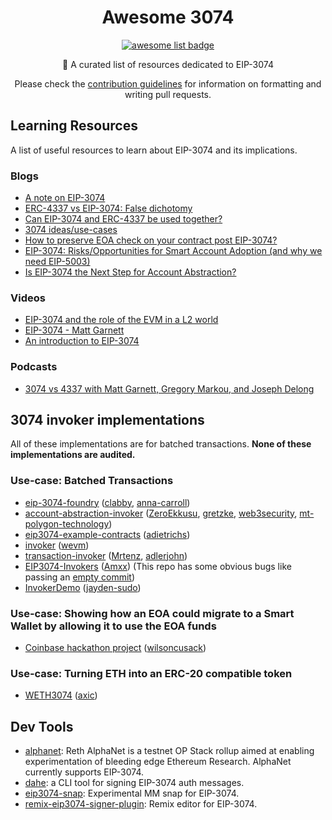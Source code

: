  <h1 align="center">Awesome 3074</h1>
  <p align="center">
    <a href="https://github.com/sindresorhus/awesome">
      <img alt="awesome list badge" src="https://cdn.rawgit.com/sindresorhus/awesome/d7305f38d29fed78fa85652e3a63e154dd8e8829/media/badge.svg">
    </a>
  </p>

  <p align="center">📖 A curated list of resources dedicated to EIP-3074</p>
  <p align="center">Please check the <a href="CONTRIBUTING.md">contribution guidelines</a> for information on formatting and writing pull requests.</p>

## Learning Resources
A list of useful resources to learn about EIP-3074 and its implications.

### Blogs
- [A note on EIP-3074](https://hackmd.io/@matt/note-on-3074)
- [ERC-4337 vs EIP-3074: False dichotomy](https://notes.ethereum.org/@yoav/erc-4337-vs-eip-3074-false-dichotomy)
- [Can EIP-3074 and ERC-4337 be used together?](https://notes.ethereum.org/@yoav/eip-3074-erc-4337-synergy)
- [3074 ideas/use-cases](https://notes.ethereum.org/@lightclient/ryK4ktOxA)
- [How to preserve EOA check on your contract post EIP-3074?](https://github.com/mattdf/EIP3074Protection)
- [EIP-3074: Risks/Opportunities for Smart Account Adoption (and why we need EIP-5003)](https://safe.global/blog/eip-3074-risks-opportunities-for-smart-account-adoption)
- [Is EIP-3074 the Next Step for Account Abstraction?](https://blog.ambire.com/eip-3074-explained)

### Videos
- [EIP-3074 and the role of the EVM in a L2 world](https://www.youtube.com/watch?v=eEOb0hlrCLU)
- [EIP-3074 - Matt Garnett](https://www.youtube.com/watch?v=AffftIs6XFE)
- [An introduction to EIP-3074](https://www.youtube.com/watch?v=zToZVpKPW6Q)

### Podcasts
- [3074 vs 4337 with Matt Garnett, Gregory Markou, and Joseph Delong](https://open.spotify.com/episode/7kxqs2b7GCYrQZdUfPSOIF)


## 3074 invoker implementations

All of these implementations are for batched transactions. **None of these implementations are audited.**

### Use-case: Batched Transactions

- [eip-3074-foundry](https://github.com/clabby/eip-3074-foundry/tree/main) ([clabby](https://github.com/clabby), [anna-carroll](https://github.com/anna-carroll))
- [account-abstraction-invoker](https://github.com/0xPolygon/account-abstraction-invoker) ([ZeroEkkusu](https://github.com/ZeroEkkusu), [gretzke](https://github.com/gretzke), [web3security](https://github.com/web3security), [mt-polygon-technology](https://github.com/mt-polygon-technology))
- [eip3074-example-contracts](https://github.com/quilt/eip3074-example-contracts/tree/master) ([adietrichs](https://github.com/adietrichs))
- [invoker](https://github.com/wevm/invoker) ([wevm](https://github.com/wevm))
- [transaction-invoker](https://github.com/Mrtenz/transaction-invoker/tree/main) ([Mrtenz](https://github.com/Mrtenz), [adlerjohn](https://github.com/adlerjohn))
- [EIP3074-Invokers](https://github.com/Amxx/EIP3074-Invokers/tree/master) ([Amxx](https://github.com/Amxx)) (This repo has some obvious bugs like passing an [empty commit](https://github.com/Amxx/EIP3074-Invokers/blob/70d2fee4c250561d0996b57e74446e29acaeeab9/contracts/modules/BatchInvoker.sol#L16))
- [InvokerDemo](https://github.com/jayden-sudo/InvokerDemo) ([jayden-sudo](https://github.com/jayden-sudo))

### Use-case: Showing how an EOA could migrate to a Smart Wallet by allowing it to use the EOA funds

- [Coinbase hackathon project](https://github.com/coinbase/smart-wallet/pull/61) ([wilsoncusack](https://github.com/wilsoncusack))

### Use-case: Turning ETH into an ERC-20 compatible token

- [WETH3074](https://github.com/axic/weth3074) ([axic](https://github.com/axic))

## Dev Tools

- [alphanet](https://github.com/paradigmxyz/alphanet): Reth AlphaNet is a testnet OP Stack rollup aimed at enabling experimentation of bleeding edge Ethereum Research. AlphaNet currently supports EIP-3074.
- [dahe](https://github.com/quilt/dahe): a CLI tool for signing EIP-3074 auth messages.
- [eip3074-snap](https://github.com/gretzke/eip3074-snap): Experimental MM snap for EIP-3074.
- [remix-eip3074-signer-plugin](https://github.com/quilt/remix-eip3074-signer-plugin): Remix editor for EIP-3074.